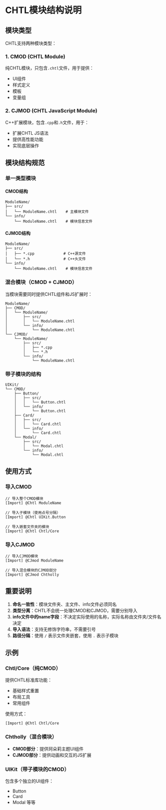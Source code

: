 # CHTL模块结构说明

## 模块类型

CHTL支持两种模块类型：

### 1. CMOD (CHTL Module)
纯CHTL模块，只包含`.chtl`文件，用于提供：
- UI组件
- 样式定义
- 模板
- 变量组

### 2. CJMOD (CHTL JavaScript Module)
C++扩展模块，包含`.cpp`和`.h`文件，用于：
- 扩展CHTL JS语法
- 提供高性能功能
- 实现底层操作

## 模块结构规范

### 单一类型模块

#### CMOD结构
```
ModuleName/
├── src/
│   └── ModuleName.chtl    # 主模块文件
└── info/
    └── ModuleName.chtl    # 模块信息文件
```

#### CJMOD结构
```
ModuleName/
├── src/
│   ├── *.cpp             # C++源文件
│   └── *.h               # C++头文件
└── info/
    └── ModuleName.chtl    # 模块信息文件
```

### 混合模块（CMOD + CJMOD）

当模块需要同时提供CHTL组件和JS扩展时：

```
ModuleName/
├── CMOD/
│   └── ModuleName/
│       ├── src/
│       │   └── ModuleName.chtl
│       └── info/
│           └── ModuleName.chtl
└── CJMOD/
    └── ModuleName/
        ├── src/
        │   ├── *.cpp
        │   └── *.h
        └── info/
            └── ModuleName.chtl
```

### 带子模块的结构

```
UIKit/
└── CMOD/
    ├── Button/
    │   ├── src/
    │   │   └── Button.chtl
    │   └── info/
    │       └── Button.chtl
    ├── Card/
    │   ├── src/
    │   │   └── Card.chtl
    │   └── info/
    │       └── Card.chtl
    └── Modal/
        ├── src/
        │   └── Modal.chtl
        └── info/
            └── Modal.chtl
```

## 使用方式

### 导入CMOD
```chtl
// 导入整个CMOD模块
[Import] @Chtl ModuleName

// 导入子模块（使用点号分隔）
[Import] @Chtl UIKit.Button

// 导入嵌套文件夹的模块
[Import] @Chtl Chtl/Core
```

### 导入CJMOD
```chtl
// 导入CJMOD模块
[Import] @CJmod ModuleName

// 导入混合模块的CJMOD部分
[Import] @CJmod Chtholly
```

## 重要说明

1. **命名一致性**：模块文件夹、主文件、info文件必须同名
2. **类型分离**：CHTL不会统一处理CMOD和CJMOD，需要分别导入
3. **info文件中的name字段**：不决定实际使用的名称，实际名称由文件夹/文件名决定
4. **导入语法**：支持无修饰字符串，不需要引号
5. **路径分隔**：使用 `/` 表示文件夹嵌套，使用 `.` 表示子模块

## 示例

### Chtl/Core（纯CMOD）
提供CHTL标准库功能：
- 基础样式重置
- 布局工具
- 常用组件

使用方式：
```chtl
[Import] @Chtl Chtl/Core
```

### Chtholly（混合模块）
- **CMOD部分**：提供珂朵莉主题UI组件
- **CJMOD部分**：提供动画和交互的JS扩展

### UIKit（带子模块的CMOD）
包含多个独立的UI组件：
- Button
- Card  
- Modal
等等